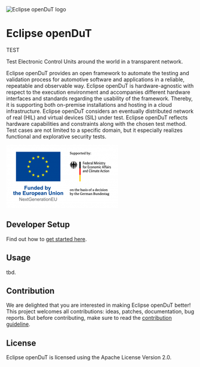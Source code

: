 <picture style="padding-bottom: 1em;">
  <source media="(prefers-color-scheme: dark)" srcset="resources/logos/logo_dark.png" />
  <source media="(prefers-color-scheme: light)" srcset="resources/logos/logo_light.png" />
  <img alt="Eclipse openDuT logo" src="resources/logos/logo_light.png" width="33%" />
</picture>

# Eclipse openDuT

TEST

Test Electronic Control Units around the world in a transparent network.

Eclipse openDuT provides an open framework to automate the testing and validation process for automotive software and applications in a reliable, repeatable and observable way. Eclipse openDuT is hardware-agnostic with respect to the execution environment and accompanies different hardware interfaces and standards regarding the usability of the framework. Thereby, it is supporting both on-premise installations and hosting in a cloud infrastructure. Eclipse openDuT considers an eventually distributed network of real (HIL) and virtual devices (SIL) under test. Eclipse openDuT reflects hardware capabilities and constraints along with the chosen test method. Test cases are not limited to a specific domain, but it especially realizes functional and explorative security tests.

<img alt="Funded by the European Union" src="resources/logos/funded_by_the_european_union.png">

## Developer Setup

Find out how to [get started here](doc/src/development/getting-started.md).

## Usage
tbd.

## Contribution
We are delighted that you are interested in making Eclipse openDuT better!
This project welcomes all contributions: ideas, patches, documentation, bug reports.
But before contributing, make sure to read the [contribution guideline](CONTRIBUTING.md).

## License
Eclipse openDuT is licensed using the Apache License Version 2.0.
